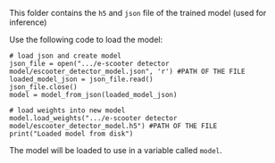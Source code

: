 
This folder contains the `h5` and `json` file of the trained model (used for inference)

Use the following code to load the model:

	# load json and create model
	json_file = open(".../e-scooter detector model/escooter_detector_model.json", 'r') #PATH OF THE FILE
	loaded_model_json = json_file.read()
	json_file.close()
	model = model_from_json(loaded_model_json)

	# load weights into new model
	model.load_weights(".../e-scooter detector model/escooter_detector_model.h5") #PATH OF THE FILE
	print("Loaded model from disk")

The model will be loaded to use in a variable called `model`.
